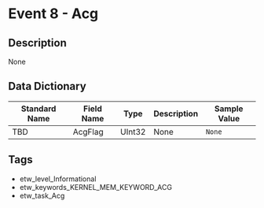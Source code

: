 # Event 8 - Acg

## Description
None

## Data Dictionary
|Standard Name|Field Name|Type|Description|Sample Value|
|---|---|---|---|---|
|TBD|AcgFlag|UInt32|None|`None`|

## Tags
* etw_level_Informational
* etw_keywords_KERNEL_MEM_KEYWORD_ACG
* etw_task_Acg